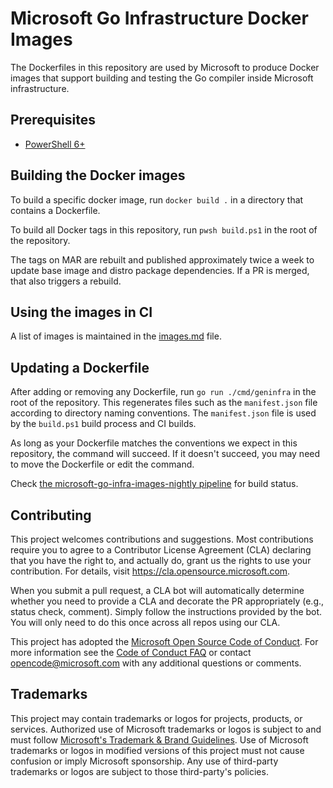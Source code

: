 # Microsoft Go Infrastructure Docker Images

The Dockerfiles in this repository are used by Microsoft to produce Docker images that support building and testing the Go compiler inside Microsoft infrastructure.

## Prerequisites

* [PowerShell 6+](https://docs.microsoft.com/en-us/powershell/scripting/install/installing-powershell)

## Building the Docker images

To build a specific docker image, run `docker build .` in a directory that contains a Dockerfile.

To build all Docker tags in this repository, run `pwsh build.ps1` in the root of the repository.

The tags on MAR are rebuilt and published approximately twice a week to update base image and distro package dependencies.
If a PR is merged, that also triggers a rebuild.

## Using the images in CI

A list of images is maintained in the [images.md](./images.md) file.

## Updating a Dockerfile

After adding or removing any Dockerfile, run `go run ./cmd/geninfra` in the root of the repository.
This regenerates files such as the `manifest.json` file according to directory naming conventions.
The `manifest.json` file is used by the `build.ps1` build process and CI builds.

As long as your Dockerfile matches the conventions we expect in this repository, the command will succeed.
If it doesn't succeed, you may need to move the Dockerfile or edit the command.

Check [the microsoft-go-infra-images-nightly pipeline](https://dev.azure.com/dnceng/internal/_build?definitionId=1170) for build status.

## Contributing

This project welcomes contributions and suggestions.  Most contributions require you to agree to a
Contributor License Agreement (CLA) declaring that you have the right to, and actually do, grant us
the rights to use your contribution. For details, visit https://cla.opensource.microsoft.com.

When you submit a pull request, a CLA bot will automatically determine whether you need to provide
a CLA and decorate the PR appropriately (e.g., status check, comment). Simply follow the instructions
provided by the bot. You will only need to do this once across all repos using our CLA.

This project has adopted the [Microsoft Open Source Code of Conduct](https://opensource.microsoft.com/codeofconduct/).
For more information see the [Code of Conduct FAQ](https://opensource.microsoft.com/codeofconduct/faq/) or
contact [opencode@microsoft.com](mailto:opencode@microsoft.com) with any additional questions or comments.

## Trademarks

This project may contain trademarks or logos for projects, products, or services. Authorized use of Microsoft 
trademarks or logos is subject to and must follow 
[Microsoft's Trademark & Brand Guidelines](https://www.microsoft.com/en-us/legal/intellectualproperty/trademarks/usage/general).
Use of Microsoft trademarks or logos in modified versions of this project must not cause confusion or imply Microsoft sponsorship.
Any use of third-party trademarks or logos are subject to those third-party's policies.
